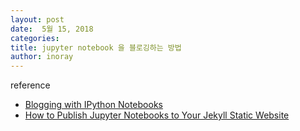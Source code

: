 ```yaml
---
layout: post
date:  5월 15, 2018
categories: 
title: jupyter notebook 을 블로깅하는 방법
author: inoray
---
```


reference

- [Blogging with IPython Notebooks](http://dkmehrmann.github.io/blog/2016/07/26/blogging_with_ipynb.html)
- [How to Publish Jupyter Notebooks to Your Jekyll Static Website](http://www.leeclemmer.com/2017/07/04/how-to-publish-jupyter-notebooks-to-your-jekyll-static-website.html)

